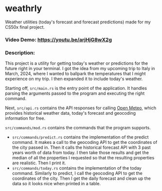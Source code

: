 # weathrly

Weather utilities (today's forecast and forecast predictions) made for my CS50x final project.

### Video Demo: https://youtu.be/arjHjG8wX2g
### Description:

This project is a utility for getting today's weather or predictions for the future right in your terminal. I got the idea from my upcoming trip to Italy in March, 2024, where I wanted to ballpark the temperatures that I might experience on my trip. I then expanded it to include today's weather.

Starting off, `src/main.rs` is the entry point of the application. It handles parsing the arguments passed to the program and executing the right command.

Next, `src/api.rs` contains the API responses for calling [Open Meteo](https://open-meteo.com/), which provides historical weather data, today's forecast and geocoding information for free.

`src/commands/mod.rs` contains the commands that the program supports.
- `src/commands/predict.rs` contains the implementation of the predict command. It makes a call to the geocoding API to get the coordinates of the city passed in. Then it calls the historical forecast API with 3 past years worth of data from today. I then take those results and get the median of all the properties I requested so that the resulting properties are realistic. Then I print it.
- `src/commands/today.rs` contains the implementation of the today command. Similarly to predict, I call the geocoding API to get the coordinates of the city. Then I get the daily forecast and clean up the data so it looks nice when printed in a table.
